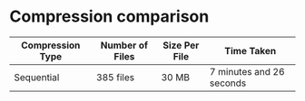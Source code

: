 # Compression comparison

| Compression Type | Number of Files | Size Per File | Time Taken             |
|-----------------|-----------------|---------------|------------------------|
| Sequential       | 385 files       | 30 MB         | 7 minutes and 26 seconds |
